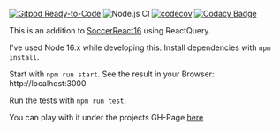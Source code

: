 [![Gitpod Ready-to-Code](https://img.shields.io/badge/Gitpod-Ready--to--Code-blue?logo=gitpod)](https://gitpod.io/#https://github.com/holgergp/soccerReactQuery) 
![Node.js CI](https://github.com/holgergp/soccerReactQuery/workflows/Node.js%20CI/badge.svg)
[![codecov](https://codecov.io/gh/holgergp/soccerReactQuery/branch/main/graph/badge.svg)](https://codecov.io/gh/holgergp/soccerReactQuery)
[![Codacy Badge](https://api.codacy.com/project/badge/Grade/8eee079e61834ccfb8f92a02f705ee09)](https://app.codacy.com/app/holgergp/soccerReactQuery?utm_source=github.com&utm_medium=referral&utm_content=holgergp/soccerReactQuery&utm_campaign=Badge_Grade_Dashboard)

This is an addition to [SoccerReact16](https://github.com/holgergp/soccerReact16) using ReactQuery.

I've used Node 16.x while developing this.
Install dependencies with `npm install`.

Start with `npm run start`.
See the result in your Browser: http://localhost:3000

Run the tests with `npm run test`.

You can play with it under the projects GH-Page [here](https://holgergp.github.io/soccerReactQuery/)

